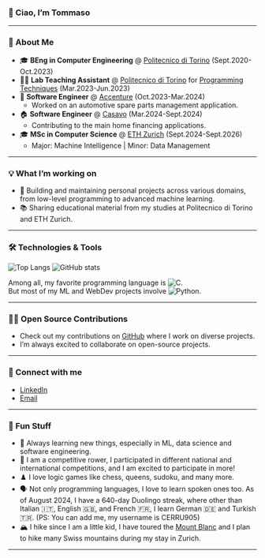 ### 👋 Ciao, I’m Tommaso

---

### 🚀 About Me

- 🎓 **BEng in Computer Engineering** @ [Politecnico di Torino](https://www.polito.it/) (Sept.2020-Oct.2023)
- 🧑‍🏫 **Lab Teaching Assistant**  @ [Politecnico di Torino](https://www.polito.it/) for [Programming Techniques](https://didattica.polito.it/pls/portal30/gap.pkg_guide.viewGap?p_cod_ins=02OJPLM&p_a_acc=2025&p_header=S&p_lang=IT&multi=N) (Mar.2023-Jun.2023)  
- 🚗 **Software Engineer** @ [Accenture](https://github.com/Accenture) (Oct.2023-Mar.2024) 
  - Worked on an automotive spare parts management application.
- 🏠 **Software Engineer** @ [Casavo](https://github.com/casavo) (Mar.2024-Sept.2024) 
  - Contributing to the main home financing applications.
- 🎓 **MSc in Computer Science** @ [ETH Zurich](https://ethz.ch/en.html) (Sept.2024-Sept.2026)
  - Major: Machine Intelligence | Minor: Data Management

---

### 💡 What I’m working on
- 🔧 Building and maintaining personal projects across various domains, from low-level programming to advanced machine learning.
- 📚 Sharing educational material from my studies at Politecnico di Torino and ETH Zurich.

---

### 🛠️ Technologies & Tools

![Top Langs](https://github-readme-stats.vercel.app/api/top-langs/?username=tommasocerruti&layout=compact&theme=tokyonight&hide_progress=true)
![GitHub stats](https://github-readme-stats.vercel.app/api?username=tommasocerruti&show_icons=true&theme=radical)

Among all, my favorite programming language is ![C](https://img.shields.io/badge/C-%2300599C.svg?style=flat&logo=c&logoColor=white).     
But most of my ML and WebDev projects involve ![Python](https://img.shields.io/badge/Python-3670A0?style=flat&logo=python&logoColor=ffdd54).    

---

### 🧑‍💻 Open Source Contributions

- Check out my contributions on [GitHub](https://github.com/tommasocerruti) where I work on diverse projects.
- I’m always excited to collaborate on open-source projects.

---

### 🔗 Connect with me

- [LinkedIn](https://www.linkedin.com/in/tommasocerruti/)
- [Email](mailto:tommasocerruti@gmail.com)

---

### 🎨 Fun Stuff

- 🌱 Always learning new things, especially in ML, data science and software engineering.
- 🚣 I am a competitive rower, I participated in different national and international competitions, and I am excited to participate in more!
- ♟️ I love logic games like chess, queens, sudoku, and many more.
- 🗣️ Not only programming languages, I love to learn spoken ones too. As of August 2024, I have a 640-day Duolingo streak, where other than Italian 🇮🇹, English 🇬🇧, and French 🇫🇷, I learn German 🇩🇪 and Turkish 🇹🇷. (PS: You can add me, my username is CERRU905)   
- 🏔️ I hike since I am a little kid, I have toured the [Mount Blanc](https://en.wikipedia.org/wiki/Mont_Blanc) and I plan to hike many Swiss mountains during my stay in Zurich.


---
